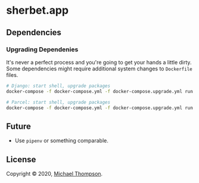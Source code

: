 # sherbet.app

## Dependencies

### Upgrading Dependenies

It's never a perfect process and you're going to get your hands a little dirty. Some dependencies might require additional system changes to `Dockerfile` files.

```bash
# Django: start shell, upgrade packages
docker-compose -f docker-compose.yml -f docker-compose.upgrade.yml run django bash

# Parcel: start shell, upgrade packages
docker-compose -f docker-compose.yml -f docker-compose.upgrade.yml run parcel bash

```

## Future

* Use `pipenv` or something comparable.

## License
Copyright © 2020, [Michael Thompson](https://github.com/actionscripted).
